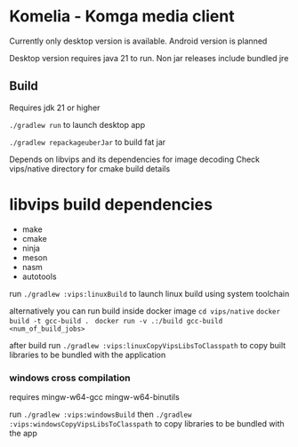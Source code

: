 # Komelia - Komga media client
Currently only desktop version is available. Android version is planned

Desktop version requires java 21 to run. Non jar releases include bundled jre

## Build 
Requires jdk 21 or higher 

`./gradlew run` to launch desktop app

`./gradlew repackageuberJar` to build fat jar

Depends on libvips and its dependencies for image decoding
Check vips/native directory for cmake build details
# libvips build dependencies 
- make
- cmake
- ninja
- meson
- nasm
- autotools

run `./gradlew :vips:linuxBuild` to launch linux build using system toolchain

alternatively you can run build inside docker image `cd vips/native` `docker build -t gcc-build . ` `docker run -v .:/build gcc-build <num_of_build_jobs>`

after build run `./gradlew :vips:linuxCopyVipsLibsToClasspath` to copy built libraries to be bundled with the application
### windows cross compilation
requires mingw-w64-gcc mingw-w64-binutils 

run `./gradlew :vips:windowsBuild` then `./gradlew :vips:windowsCopyVipsLibsToClasspath` to copy libraries to be bundled with the app
